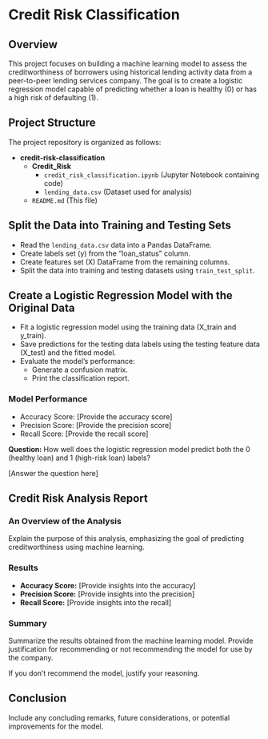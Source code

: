 # Credit Risk Classification

## Overview

This project focuses on building a machine learning model to assess the creditworthiness of borrowers using historical lending activity data from a peer-to-peer lending services company. The goal is to create a logistic regression model capable of predicting whether a loan is healthy (0) or has a high risk of defaulting (1).

## Project Structure

The project repository is organized as follows:

- **credit-risk-classification**
  - **Credit_Risk**
    - `credit_risk_classification.ipynb` (Jupyter Notebook containing code)
    - `lending_data.csv` (Dataset used for analysis)
  - `README.md` (This file)

## Split the Data into Training and Testing Sets

- Read the `lending_data.csv` data into a Pandas DataFrame.
- Create labels set (y) from the “loan_status” column.
- Create features set (X) DataFrame from the remaining columns.
- Split the data into training and testing datasets using `train_test_split`.

## Create a Logistic Regression Model with the Original Data

- Fit a logistic regression model using the training data (X_train and y_train).
- Save predictions for the testing data labels using the testing feature data (X_test) and the fitted model.
- Evaluate the model’s performance:
  - Generate a confusion matrix.
  - Print the classification report.

### Model Performance

- Accuracy Score: [Provide the accuracy score]
- Precision Score: [Provide the precision score]
- Recall Score: [Provide the recall score]

**Question:** How well does the logistic regression model predict both the 0 (healthy loan) and 1 (high-risk loan) labels?

[Answer the question here]

## Credit Risk Analysis Report

### An Overview of the Analysis

Explain the purpose of this analysis, emphasizing the goal of predicting creditworthiness using machine learning.

### Results

- **Accuracy Score:** [Provide insights into the accuracy]
- **Precision Score:** [Provide insights into the precision]
- **Recall Score:** [Provide insights into the recall]

### Summary

Summarize the results obtained from the machine learning model. Provide justification for recommending or not recommending the model for use by the company.

If you don’t recommend the model, justify your reasoning.

## Conclusion

Include any concluding remarks, future considerations, or potential improvements for the model.


